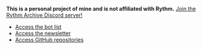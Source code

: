 **This is a personal project of mine and is not affiliated with Rythm.** [Join the Rythm Archive Discord server!](https://discord.gg/y4rvSakACD)

* [Access the bot list](https://RythmArchive.github.io/bots)
* [Access the newsletter](https://RythmArchive.github.io/newsletter)
* [Access GitHub repositories](https://github.com/RythmArchive)

